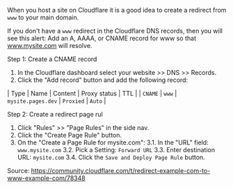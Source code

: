 When you host a site on Cloudflare it is a good idea to create a redirect from `www` to your main domain.

If you don't have a `www` redirect in the Cloudflare DNS records, then you will see this alert: Add an A, AAAA, or CNAME record for www so that www.mysite.com will resolve.

Step 1: Create a CNAME record

1. In the Cloudflare dashboard select your website >> DNS >> Records.
2. Click the "Add record" button and add the following record:

| Type | Name | Content | Proxy status | TTL |
| `CNAME` | `www` | `mysite.pages.dev` | `Proxied` | `Auto` |

Step 2: Create a redirect page rul

1. Click "Rules" >> "Page Rules" in the side nav.
2. Click the "Create Page Rule" button.
3. On the "Create a Page Rule for mysite.com":
    3.1. In the "URL" field: `www.mysite.com`
    3.2. Pick a Setting: `Forward URL`
    3.3. Enter destination URL: `mysite.com`
    3.4. Click the `Save and Deploy Page Rule` button.

Source: https://community.cloudflare.com/t/redirect-example-com-to-www-example-com/78348
